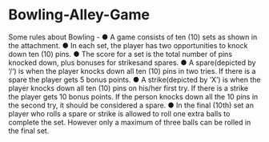 # Bowling-Alley-Game
Some rules about Bowling - ● A game consists of ten (10) sets as shown in the attachment. ● In each set, the player has two opportunities to knock down ten (10) pins. ● The score for a set is the total number of pins knocked down, plus bonuses for strikesand spares. ● A spare(depicted by ‘/‘) is when the player knocks down all ten (10) pins in two tries. If there is a spare the player gets 5 bonus points. ● A strike(depicted by ‘X’) is when the player knocks down all ten (10) pins on his/her first try. If there is a strike the player gets 10 bonus points. If the person knocks down all the 10 pins in the second try, it should be considered a spare. ● In the final (10th) set an player who rolls a spare or strike is allowed to roll one extra balls to complete the set. However only a maximum of three balls can be rolled in the final set.
